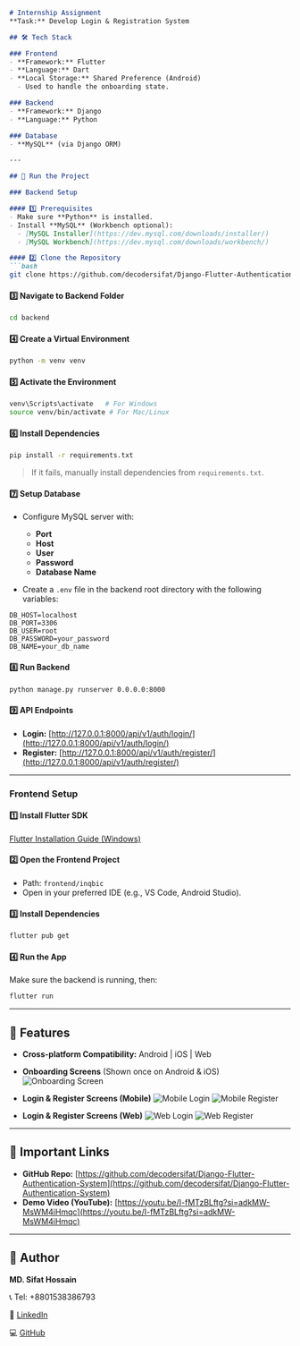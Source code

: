 
````markdown
# Internship Assignment  
**Task:** Develop Login & Registration System  

## 🛠 Tech Stack

### Frontend
- **Framework:** Flutter  
- **Language:** Dart  
- **Local Storage:** Shared Preference (Android)  
  - Used to handle the onboarding state.

### Backend
- **Framework:** Django  
- **Language:** Python  

### Database
- **MySQL** (via Django ORM)  

---

## 🚀 Run the Project

### Backend Setup

#### 1️⃣ Prerequisites
- Make sure **Python** is installed.
- Install **MySQL** (Workbench optional):  
  - [MySQL Installer](https://dev.mysql.com/downloads/installer/)  
  - [MySQL Workbench](https://dev.mysql.com/downloads/workbench/)

#### 2️⃣ Clone the Repository
```bash
git clone https://github.com/decodersifat/Django-Flutter-Authentication-System.git
````

#### 3️⃣ Navigate to Backend Folder

```bash
cd backend
```

#### 4️⃣ Create a Virtual Environment

```bash
python -m venv venv
```

#### 5️⃣ Activate the Environment

```bash
venv\Scripts\activate   # For Windows
source venv/bin/activate # For Mac/Linux
```

#### 6️⃣ Install Dependencies

```bash
pip install -r requirements.txt
```

> If it fails, manually install dependencies from `requirements.txt`.

#### 7️⃣ Setup Database

* Configure MySQL server with:

  * **Port**
  * **Host**
  * **User**
  * **Password**
  * **Database Name**

* Create a `.env` file in the backend root directory with the following variables:

```env
DB_HOST=localhost
DB_PORT=3306
DB_USER=root
DB_PASSWORD=your_password
DB_NAME=your_db_name
```

#### 8️⃣ Run Backend

```bash
python manage.py runserver 0.0.0.0:8000
```

#### 9️⃣ API Endpoints

* **Login:** [http://127.0.0.1:8000/api/v1/auth/login/](http://127.0.0.1:8000/api/v1/auth/login/)
* **Register:** [http://127.0.0.1:8000/api/v1/auth/register/](http://127.0.0.1:8000/api/v1/auth/register/)

---

### Frontend Setup

#### 1️⃣ Install Flutter SDK

[Flutter Installation Guide (Windows)](https://docs.flutter.dev/get-started/install/windows/mobile)

#### 2️⃣ Open the Frontend Project

* Path: `frontend/inqbic`
* Open in your preferred IDE (e.g., VS Code, Android Studio).

#### 3️⃣ Install Dependencies

```bash
flutter pub get
```

#### 4️⃣ Run the App

Make sure the backend is running, then:

```bash
flutter run
```

---

## 📱 Features

* **Cross-platform Compatibility:** Android | iOS | Web

* **Onboarding Screens** (Shown once on Android & iOS)
  ![Onboarding Screen](https://dummyimage.com/600x400/000/fff\&text=Onboarding+Screen)

* **Login & Register Screens (Mobile)**
  ![Mobile Login](https://dummyimage.com/600x400/000/fff\&text=Mobile+Login)
  ![Mobile Register](https://dummyimage.com/600x400/000/fff\&text=Mobile+Register)

* **Login & Register Screens (Web)**
  ![Web Login](https://dummyimage.com/600x400/000/fff\&text=Web+Login)
  ![Web Register](https://dummyimage.com/600x400/000/fff\&text=Web+Register)

---

## 🔗 Important Links

* **GitHub Repo:** [https://github.com/decodersifat/Django-Flutter-Authentication-System](https://github.com/decodersifat/Django-Flutter-Authentication-System)
* **Demo Video (YouTube):** [https://youtu.be/I-fMTzBLftg?si=adkMW-MsWM4iHmqc](https://youtu.be/I-fMTzBLftg?si=adkMW-MsWM4iHmqc)

---

## 👤 Author

**MD. Sifat Hossain**

📞 Tel: +8801538386793

🔗 [LinkedIn](https://www.linkedin.com/in/decodersifat)

💻 [GitHub](https://github.com/decodersifat)


```

